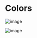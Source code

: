 # Colors

![image](<img width="1440" alt="img " src="https://user-images.githubusercontent.com/107538948/202139154-329b23c9-a707-4e5b-9d68-5da979fea5e9.png">)



![image](<img width="1440" alt="img2" src="https://user-images.githubusercontent.com/107538948/202139444-1a13d75c-e615-46e1-b46b-17f15f494222.png">)
